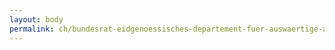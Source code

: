 ```yaml
---
layout: body
permalink: ch/bundesrat-eidgenoessisches-departement-fuer-auswaertige-angelegenheiten-direktion-fuer-ressourcen-personal-eda-stab-personal-eda/
---
```


